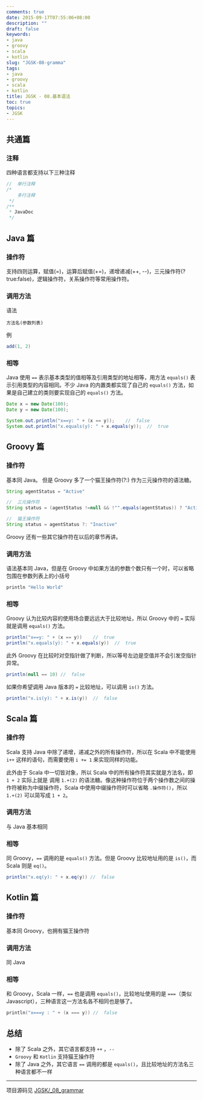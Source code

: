 ```yaml
---
comments: true
date: 2015-09-17T07:55:06+08:00
description: ""
draft: false
keywords:
- java
- groovy
- scala
- kotlin
slug: "JGSK-08-gramma"
tags:
- java
- groovy
- scala
- kotlin
title: JGSK - 08.基本语法
toc: true
topics:
- JGSK
---
```


## 共通篇

### 注释

四种语言都支持以下三种注释

```java
//  单行注释
/*
    多行注释
 */
/**
 * JavaDoc
 */
```

<!--more-->

## Java 篇

### 操作符

支持四则运算，赋值(=)，运算后赋值(+=)，递增递减(++, --)，三元操作符(?true:false)，逻辑操作符，关系操作符等常用操作符。

### 调用方法

语法

```
方法名(参数列表)
```

例

```java
add(1, 2)
```

### 相等

Java 使用 `==` 表示基本类型的值相等及引用类型的地址相等，用方法 `equals()` 表示引用类型的内容相同。不少 Java 的内置类都实现了自己的 `equals()` 方法，如果是自己建立的类则要实现自己的 `equals()` 方法。

```java
Date x = new Date(100);
Date y = new Date(100);

System.out.println("x==y: " + (x == y));    //  false
System.out.println("x.equals(y): " + x.equals(y));  //  true
```

## Groovy 篇

### 操作符

基本同 Java。 但是 Groovy 多了一个猫王操作符(?:) 作为三元操作符的语法糖。

```groovy
String agentStatus = "Active"

//  三元操作符
String status = (agentStatus !=null && !"".equals(agentStatus)) ? "Active" : "Inactive"

//  猫王操作符
String status = agentStatus ?: "Inactive"
```

Groovy 还有一些其它操作符在以后的章节再讲。

### 调用方法

语法基本同 Java，但是在 Groovy 中如果方法的参数个数只有一个时，可以省略包围在参数列表上的小括号

```groovy
println "Hello World"
```

### 相等

Groovy 认为比较内容的使用场合要远远大于比较地址，所以 Groovy 中的 `=` 实际就是调用 `equals()` 方法。

```groovy
println("x==y: " + (x == y))    //  true
println("x.equals(y): " + x.equals(y))  //  true
```

此外 Groovy 在比较时对空指针做了判断，所以等号左边是空值并不会引发空指针异常。

```groovy
println(null == 10) //  false
```

如果你希望调用 Java 版本的 `=` 比较地址，可以调用 `is()` 方法。

```groovy
println("x.is(y): " + x.is(y))  //  false
```

## Scala 篇

### 操作符

Scala 支持 Java 中除了递增，递减之外的所有操作符，所以在 Scala 中不能使用 `i++` 这样的语句，而需要使用 `i += 1` 来实现同样的功能。

此外由于 Scala 中一切皆对象，所以 Scala 中的所有操作符其实就是方法名，即 `1 + 2` 实际上就是 调用 `1.+(2)` 的语法糖。像这种操作符位于两个操作数之间的操作符被称为中缀操作符，Scala 中使用中缀操作符时可以省略 `.操作符()`，所以 `1.+(2)` 可以简写成 `1 + 2`。

### 调用方法

与 Java 基本相同

### 相等

同 Groovy，`==` 调用的是 `equals()` 方法。但是 Groovy 比较地址用的是 `is()`，而 Scala 则是 `eq()`。

```scala
println("x.eq(y): " + x.eq(y)) //  false
```

## Kotlin 篇

### 操作符

基本同 Groovy，也拥有猫王操作符

### 调用方法

同 Java

### 相等

和 Groovy，Scala 一样，`==` 也是调用 `equals()`，比较地址使用的是 `===`（类似 Javascript），三种语言这一方法名各不相同也是够了。

```kotlin
println("x===y : " + (x === y)) //  false
```


## 总结

- 除了 Scala 之外，其它语言都支持 `++` ，`--`
- `Groovy` 和 `Kotlin` 支持猫王操作符
- 除了 Java 之外，其它语言 `==` 调用的都是 `equals()`，且比较地址的方法名三种语言都不一样


---

项目源码见 [JGSK/_08_grammar](https://github.com/SidneyXu/JGSK)
